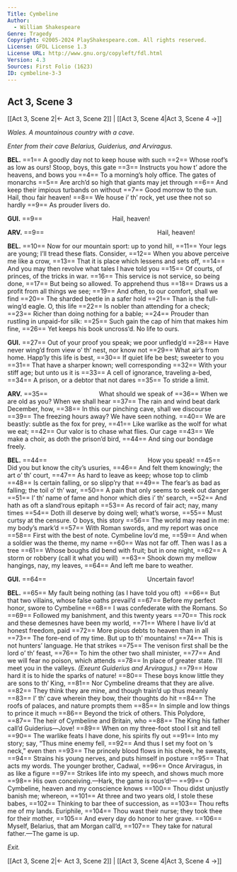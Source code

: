 ```yaml
---
Title: Cymbeline
Author: 
  - William Shakespeare
Genre: Tragedy
Copyright: ©2005-2024 PlayShakespeare.com. All rights reserved.
License: GFDL License 1.3
License URL: http://www.gnu.org/copyleft/fdl.html
Version: 4.3
Sources: First Folio (1623)
ID: cymbeline-3-3
---
```


## Act 3, Scene 3
[[Act 3, Scene 2|← Act 3, Scene 2]] | [[Act 3, Scene 4|Act 3, Scene 4 →]]

*Wales. A mountainous country with a cave.*

*Enter from their cave Belarius, Guiderius, and Arviragus.*

**BEL.**
==1== A goodly day not to keep house with such
==2== Whose roof’s as low as ours! Stoop, boys, this gate
==3== Instructs you how t’ adore the heavens, and bows you
==4== To a morning’s holy office. The gates of monarchs
==5== Are arch’d so high that giants may jet through
==6== And keep their impious turbands on without
==7== Good morrow to the sun. Hail, thou fair heaven!
==8== We house i’ th’ rock, yet use thee not so hardly
==9== As prouder livers do.

**GUI.**
==9==            Hail, heaven!

**ARV.**
==9==                   Hail, heaven!

**BEL.**
==10== Now for our mountain sport: up to yond hill,
==11== Your legs are young; I’ll tread these flats. Consider,
==12== When you above perceive me like a crow,
==13== That it is place which lessens and sets off,
==14== And you may then revolve what tales I have told you
==15== Of courts, of princes, of the tricks in war.
==16== This service is not service, so being done,
==17== But being so allowed. To apprehend thus
==18== Draws us a profit from all things we see;
==19== And often, to our comfort, shall we find
==20== The sharded beetle in a safer hold
==21== Than is the full-wing’d eagle. O, this life
==22== Is nobler than attending for a check;
==23== Richer than doing nothing for a bable;
==24== Prouder than rustling in unpaid-for silk:
==25== Such gain the cap of him that makes him fine,
==26== Yet keeps his book uncross’d. No life to ours.

**GUI.**
==27== Out of your proof you speak; we poor unfledg’d
==28== Have never wing’d from view o’ th’ nest, nor know not
==29== What air’s from home. Happ’ly this life is best,
==30== If quiet life be best; sweeter to you
==31== That have a sharper known; well corresponding
==32== With your stiff age; but unto us it is
==33== A cell of ignorance, traveling a-bed,
==34== A prison, or a debtor that not dares
==35== To stride a limit.

**ARV.**
==35==         What should we speak of
==36== When we are old as you? When we shall hear
==37== The rain and wind beat dark December, how,
==38== In this our pinching cave, shall we discourse
==39== The freezing hours away? We have seen nothing.
==40== We are beastly: subtle as the fox for prey,
==41== Like warlike as the wolf for what we eat;
==42== Our valor is to chase what flies. Our cage
==43== We make a choir, as doth the prison’d bird,
==44== And sing our bondage freely.

**BEL.**
==44==                 How you speak!
==45== Did you but know the city’s usuries,
==46== And felt them knowingly; the art o’ th’ court,
==47== As hard to leave as keep; whose top to climb
==48== Is certain falling, or so slipp’ry that
==49== The fear’s as bad as falling; the toil o’ th’ war,
==50== A pain that only seems to seek out danger
==51== I’ th’ name of fame and honor which dies i’ th’ search,
==52== And hath as oft a sland’rous epitaph
==53== As record of fair act; nay, many times
==54== Doth ill deserve by doing well; what’s worse,
==55== Must curtsy at the censure. O boys, this story
==56== The world may read in me: my body’s mark’d
==57== With Roman swords, and my report was once
==58== First with the best of note. Cymbeline lov’d me,
==59== And when a soldier was the theme, my name
==60== Was not far off. Then was I as a tree
==61== Whose boughs did bend with fruit; but in one night,
==62== A storm or robbery (call it what you will) 
==63== Shook down my mellow hangings, nay, my leaves,
==64== And left me bare to weather.

**GUI.**
==64==                 Uncertain favor!

**BEL.**
==65== My fault being nothing (as I have told you oft) 
==66== But that two villains, whose false oaths prevail’d
==67== Before my perfect honor, swore to Cymbeline
==68== I was confederate with the Romans. So
==69== Followed my banishment, and this twenty years
==70== This rock and these demesnes have been my world,
==71== Where I have liv’d at honest freedom, paid
==72== More pious debts to heaven than in all
==73== The fore-end of my time. But up to th’ mountains!
==74== This is not hunters’ language. He that strikes
==75== The venison first shall be the lord o’ th’ feast,
==76== To him the other two shall minister,
==77== And we will fear no poison, which attends
==78== In place of greater state. I’ll meet you in the valleys.
*(Exeunt Guiderius and Arviragus.)*
==79== How hard it is to hide the sparks of nature!
==80== These boys know little they are sons to th’ King,
==81== Nor Cymbeline dreams that they are alive.
==82== They think they are mine, and though train’d up thus meanly
==83== I’ th’ cave wherein they bow, their thoughts do hit
==84== The roofs of palaces, and nature prompts them
==85== In simple and low things to prince it much
==86== Beyond the trick of others. This Polydore,
==87== The heir of Cymbeline and Britain, who
==88== The King his father call’d Guiderius—Jove!
==89== When on my three-foot stool I sit and tell
==90== The warlike feats I have done, his spirits fly out
==91== Into my story; say, “Thus mine enemy fell,
==92== And thus I set my foot on ’s neck,” even then
==93== The princely blood flows in his cheek, he sweats,
==94== Strains his young nerves, and puts himself in posture
==95== That acts my words. The younger brother, Cadwal,
==96== Once Arviragus, in as like a figure
==97== Strikes life into my speech, and shows much more
==98== His own conceiving.—Hark, the game is rous’d!⁠—
==99== O Cymbeline, heaven and my conscience knows
==100== Thou didst unjustly banish me; whereon,
==101== At three and two years old, I stole these babes,
==102== Thinking to bar thee of succession, as
==103== Thou refts me of my lands. Euriphile,
==104== Thou wast their nurse; they took thee for their mother,
==105== And every day do honor to her grave.
==106== Myself, Belarius, that am Morgan call’d,
==107== They take for natural father.—The game is up.

*Exit.*

[[Act 3, Scene 2|← Act 3, Scene 2]] | [[Act 3, Scene 4|Act 3, Scene 4 →]]